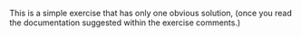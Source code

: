 This is a simple exercise that has only one obvious solution, (once you 
read the documentation suggested within the exercise comments.)
